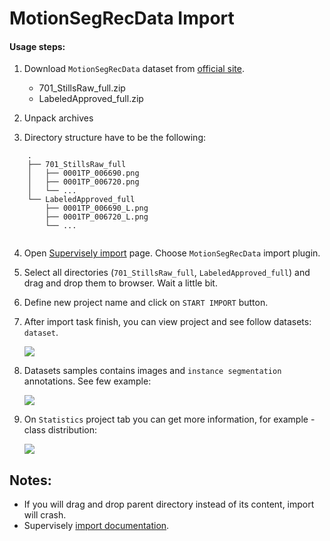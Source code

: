 # MotionSegRecData Import

#### Usage steps:
1) Download `MotionSegRecData` dataset from [official site](http://web4.cs.ucl.ac.uk/staff/g.brostow/MotionSegRecData/).

   * 701_StillsRaw_full.zip
   * LabeledApproved_full.zip


2) Unpack archives

3) Directory structure have to be the following:

```text
	.	
	├── 701_StillsRaw_full	
	│   ├── 0001TP_006690.png	
	│   ├── 0001TP_006720.png	
	│   └── ...	
	└── LabeledApproved_full	
	    ├── 0001TP_006690_L.png	
	    ├── 0001TP_006720_L.png	
	    └── ...	


```

4) Open [Supervisely import](supervise.ly/import) page. Choose `MotionSegRecData` import plugin.
5) Select all directories (`701_StillsRaw_full`, `LabeledApproved_full`) and drag and drop them to browser. Wait a little bit.    
6) Define new project name and click on `START IMPORT` button.
7) After import task finish, you can view project and see follow datasets: `dataset`.

    ![](https://i.imgur.com/rQbSWE8.png)

8) Datasets samples contains images and `instance segmentation` annotations. See few example:

    ![](https://i.imgur.com/vuB3ugM.png)
    

9) On `Statistics` project tab you can get more information, for example - class distribution:

    ![](https://i.imgur.com/CtGNZj6.png)
    
## Notes:
* If you will drag and drop parent directory instead of its content, import will crash.
* Supervisely [import documentation](https://docs.supervise.ly/import/).
